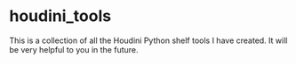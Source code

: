 # houdini_tools
This is a collection of all the Houdini Python shelf tools I have created. It will be very helpful to you in the future.
